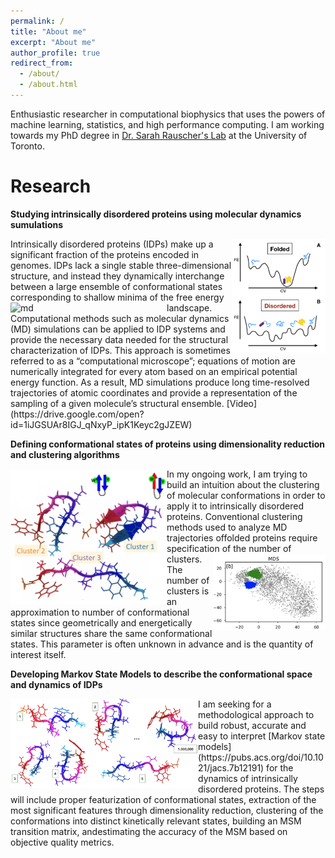```yaml
---
permalink: /
title: "About me"
excerpt: "About me"
author_profile: true
redirect_from: 
  - /about/
  - /about.html
---
```


Enthusiastic researcher in computational biophysics that uses the powers of machine learning, statistics, and high performance computing. I am working towards my PhD degree in [Dr. Sarah Rauscher's Lab](https://www.utm.utoronto.ca/cps/faculty-staff/rauscher-sarah) at the University of Toronto.

Research
======


**Studying intrinsically disordered proteins using molecular dynamics sumulations** 

<img src="/images/idps.png" alt="idp" width="150px" align="right"> 
Intrinsically disordered proteins (IDPs) make up a significant fraction of the proteins encoded in genomes. IDPs lack a single stable three-dimensional structure, and instead they dynamically interchange between a large ensemble of conformational states corresponding to shallow minima of the free energy landscape. <img src="/images/ezgif-3-e1da36ca2200.gif" alt="md" width="250px" align="left">  Computational methods such as molecular dynamics (MD) simulations can be applied to IDP systems and provide the necessary data needed for the structural characterization of IDPs. This approach  is sometimes referred to as a “computational microscope”; equations of motion are numerically integrated for every atom based  on an empirical potential energy function. As a result, MD simulations produce long time-resolved trajectories of atomic coordinates and provide a representation of the sampling of a given molecule’s structural ensemble. [Video](https://drive.google.com/open?id=1iJGSUAr8IGJ_qNxyP_ipK1Keyc2gJZEW)


**Defining conformational states of proteins using dimensionality reduction and clustering algorithms**

<img src="/images/clusters.png" alt="clusters" width="250px" align="left"> 
In my ongoing work, I am trying to build an intuition about the clustering of molecular conformations in order to apply it to intrinsically disordered proteins. Conventional clustering methods used to analyze MD trajectories offolded proteins require specification of the number of clusters. <img src="/images/MDS.png" alt="mds" width="180px" align="right">  The number of clusters is an approximation to number of conformational states since geometrically and energetically similar structures share the same conformational states. This parameter is often unknown in advance and is the quantity of interest itself.


**Developing Markov State Models to describe the conformational space and dynamics of IDPs**

<img src="/images/MSM.png" alt="MSMs" width="300px" align="left"> 
I am seeking for a methodological approach to build robust, accurate and easy to interpret [Markov state models](https://pubs.acs.org/doi/10.1021/jacs.7b12191) for the dynamics of intrinsically disordered proteins.  The steps will include proper featurization of conformational states, extraction of the most significant features through dimensionality reduction, clustering  of  the  conformations  into  distinct  kinetically  relevant  states,  building  an  MSM  transition  matrix,  andestimating the accuracy of the MSM based on objective quality metrics.



